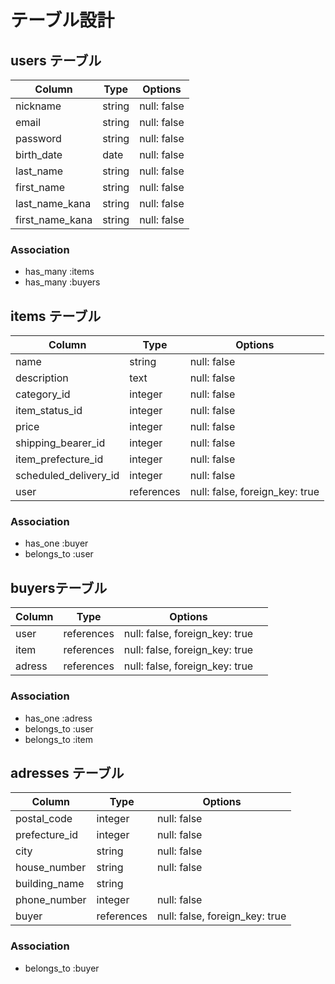 # テーブル設計

## users テーブル

| Column          	| Type  	| Options       |
|-----------------	|--------	|-------------	|
| nickname        	| string 	| null: false 	|
| email           	| string 	| null: false 	|
| password        	| string 	| null: false 	|
| birth_date      	| date   	| null: false 	|
| last_name       	| string 	| null: false 	|
| first_name      	| string 	| null: false 	|
| last_name_kana  	| string 	| null: false 	|
| first_name_kana 	| string 	| null: false 	|

### Association

- has_many :items
- has_many :buyers


## items テーブル

| Column                	| Type       	| Options                        	|
|-----------------------	|------------	|--------------------------------	|
| name                  	| string     	| null: false                    	|
| description           	| text       	| null: false                    	|
| category_id           	| integer    	| null: false                    	|
| item_status_id          | integer    	| null: false                    	|
| price                 	| integer    	| null: false                    	|
| shipping_bearer_id    	| integer    	| null: false                    	|
| item_prefecture_id    	| integer    	| null: false                    	|
| scheduled_delivery_id 	| integer    	| null: false                    	|
| user                  	| references 	| null: false, foreign_key: true 	|

### Association

- has_one :buyer
- belongs_to :user

##  buyersテーブル

| Column 	| Type        | Options                        	|   	|
|--------	|------------	|--------------------------------	|---	|
| user   	| references 	| null: false, foreign_key: true 	|   	|
| item   	| references 	| null: false, foreign_key: true 	|   	|
| adress 	| references 	| null: false, foreign_key: true 	|   	|

### Association

- has_one :adress
- belongs_to :user
- belongs_to :item

## adresses テーブル

| Column        	| Type       	| Options                        	|
|---------------	|------------	|--------------------------------	|
| postal_code   	| integer    	| null: false                    	|
| prefecture_id 	| integer    	| null: false                    	|
| city          	| string     	| null: false                    	|
| house_number  	| string     	| null: false                    	|
| building_name 	| string     	|                                	|
| phone_number  	| integer    	| null: false                    	|
| buyer          	| references 	| null: false, foreign_key: true 	|

### Association

- belongs_to :buyer

